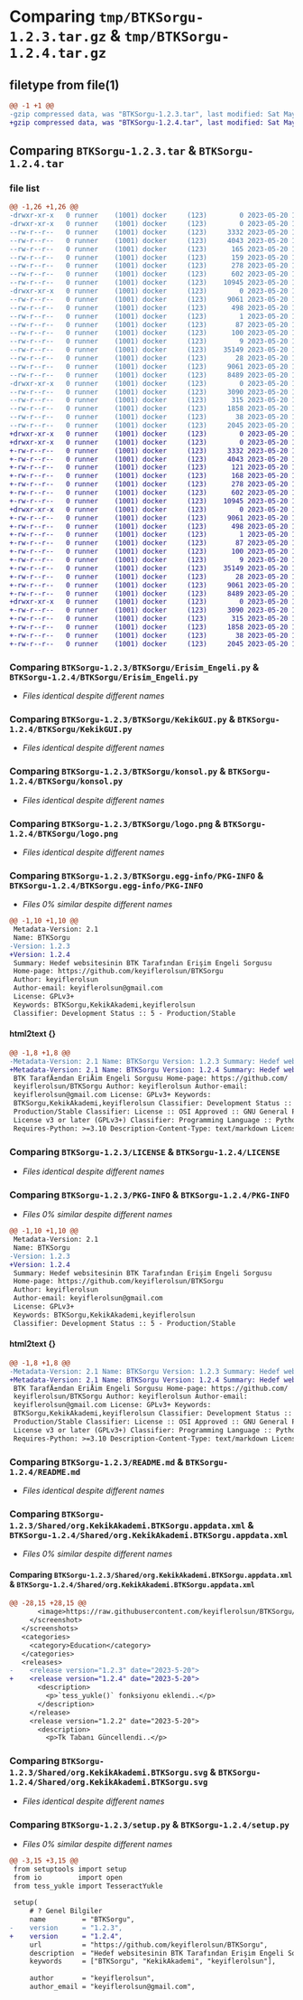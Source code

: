 # Comparing `tmp/BTKSorgu-1.2.3.tar.gz` & `tmp/BTKSorgu-1.2.4.tar.gz`

## filetype from file(1)

```diff
@@ -1 +1 @@
-gzip compressed data, was "BTKSorgu-1.2.3.tar", last modified: Sat May 20 18:44:46 2023, max compression
+gzip compressed data, was "BTKSorgu-1.2.4.tar", last modified: Sat May 20 18:52:06 2023, max compression
```

## Comparing `BTKSorgu-1.2.3.tar` & `BTKSorgu-1.2.4.tar`

### file list

```diff
@@ -1,26 +1,26 @@
-drwxr-xr-x   0 runner    (1001) docker     (123)        0 2023-05-20 18:44:46.056804 BTKSorgu-1.2.3/
-drwxr-xr-x   0 runner    (1001) docker     (123)        0 2023-05-20 18:44:46.056804 BTKSorgu-1.2.3/BTKSorgu/
--rw-r--r--   0 runner    (1001) docker     (123)     3332 2023-05-20 18:44:09.000000 BTKSorgu-1.2.3/BTKSorgu/Erisim_Engeli.py
--rw-r--r--   0 runner    (1001) docker     (123)     4043 2023-05-20 18:44:09.000000 BTKSorgu-1.2.3/BTKSorgu/KekikGUI.py
--rw-r--r--   0 runner    (1001) docker     (123)      165 2023-05-20 18:44:09.000000 BTKSorgu-1.2.3/BTKSorgu/__init__.py
--rw-r--r--   0 runner    (1001) docker     (123)      159 2023-05-20 18:44:09.000000 BTKSorgu-1.2.3/BTKSorgu/arayuz.py
--rw-r--r--   0 runner    (1001) docker     (123)      278 2023-05-20 18:44:09.000000 BTKSorgu-1.2.3/BTKSorgu/ekstra.py
--rw-r--r--   0 runner    (1001) docker     (123)      602 2023-05-20 18:44:09.000000 BTKSorgu-1.2.3/BTKSorgu/konsol.py
--rw-r--r--   0 runner    (1001) docker     (123)    10945 2023-05-20 18:44:09.000000 BTKSorgu-1.2.3/BTKSorgu/logo.png
-drwxr-xr-x   0 runner    (1001) docker     (123)        0 2023-05-20 18:44:46.056804 BTKSorgu-1.2.3/BTKSorgu.egg-info/
--rw-r--r--   0 runner    (1001) docker     (123)     9061 2023-05-20 18:44:27.000000 BTKSorgu-1.2.3/BTKSorgu.egg-info/PKG-INFO
--rw-r--r--   0 runner    (1001) docker     (123)      498 2023-05-20 18:44:27.000000 BTKSorgu-1.2.3/BTKSorgu.egg-info/SOURCES.txt
--rw-r--r--   0 runner    (1001) docker     (123)        1 2023-05-20 18:44:27.000000 BTKSorgu-1.2.3/BTKSorgu.egg-info/dependency_links.txt
--rw-r--r--   0 runner    (1001) docker     (123)       87 2023-05-20 18:44:27.000000 BTKSorgu-1.2.3/BTKSorgu.egg-info/entry_points.txt
--rw-r--r--   0 runner    (1001) docker     (123)      100 2023-05-20 18:44:27.000000 BTKSorgu-1.2.3/BTKSorgu.egg-info/requires.txt
--rw-r--r--   0 runner    (1001) docker     (123)        9 2023-05-20 18:44:27.000000 BTKSorgu-1.2.3/BTKSorgu.egg-info/top_level.txt
--rw-r--r--   0 runner    (1001) docker     (123)    35149 2023-05-20 18:44:09.000000 BTKSorgu-1.2.3/LICENSE
--rw-r--r--   0 runner    (1001) docker     (123)       28 2023-05-20 18:44:09.000000 BTKSorgu-1.2.3/MANIFEST.in
--rw-r--r--   0 runner    (1001) docker     (123)     9061 2023-05-20 18:44:46.056804 BTKSorgu-1.2.3/PKG-INFO
--rw-r--r--   0 runner    (1001) docker     (123)     8489 2023-05-20 18:44:09.000000 BTKSorgu-1.2.3/README.md
-drwxr-xr-x   0 runner    (1001) docker     (123)        0 2023-05-20 18:44:46.056804 BTKSorgu-1.2.3/Shared/
--rw-r--r--   0 runner    (1001) docker     (123)     3090 2023-05-20 18:44:09.000000 BTKSorgu-1.2.3/Shared/org.KekikAkademi.BTKSorgu.appdata.xml
--rw-r--r--   0 runner    (1001) docker     (123)      315 2023-05-20 18:44:09.000000 BTKSorgu-1.2.3/Shared/org.KekikAkademi.BTKSorgu.desktop
--rw-r--r--   0 runner    (1001) docker     (123)     1858 2023-05-20 18:44:09.000000 BTKSorgu-1.2.3/Shared/org.KekikAkademi.BTKSorgu.svg
--rw-r--r--   0 runner    (1001) docker     (123)       38 2023-05-20 18:44:46.056804 BTKSorgu-1.2.3/setup.cfg
--rw-r--r--   0 runner    (1001) docker     (123)     2045 2023-05-20 18:44:09.000000 BTKSorgu-1.2.3/setup.py
+drwxr-xr-x   0 runner    (1001) docker     (123)        0 2023-05-20 18:52:06.793984 BTKSorgu-1.2.4/
+drwxr-xr-x   0 runner    (1001) docker     (123)        0 2023-05-20 18:52:06.793984 BTKSorgu-1.2.4/BTKSorgu/
+-rw-r--r--   0 runner    (1001) docker     (123)     3332 2023-05-20 18:51:20.000000 BTKSorgu-1.2.4/BTKSorgu/Erisim_Engeli.py
+-rw-r--r--   0 runner    (1001) docker     (123)     4043 2023-05-20 18:51:20.000000 BTKSorgu-1.2.4/BTKSorgu/KekikGUI.py
+-rw-r--r--   0 runner    (1001) docker     (123)      121 2023-05-20 18:51:20.000000 BTKSorgu-1.2.4/BTKSorgu/__init__.py
+-rw-r--r--   0 runner    (1001) docker     (123)      168 2023-05-20 18:51:20.000000 BTKSorgu-1.2.4/BTKSorgu/arayuz.py
+-rw-r--r--   0 runner    (1001) docker     (123)      278 2023-05-20 18:51:20.000000 BTKSorgu-1.2.4/BTKSorgu/ekstra.py
+-rw-r--r--   0 runner    (1001) docker     (123)      602 2023-05-20 18:51:20.000000 BTKSorgu-1.2.4/BTKSorgu/konsol.py
+-rw-r--r--   0 runner    (1001) docker     (123)    10945 2023-05-20 18:51:20.000000 BTKSorgu-1.2.4/BTKSorgu/logo.png
+drwxr-xr-x   0 runner    (1001) docker     (123)        0 2023-05-20 18:52:06.793984 BTKSorgu-1.2.4/BTKSorgu.egg-info/
+-rw-r--r--   0 runner    (1001) docker     (123)     9061 2023-05-20 18:51:45.000000 BTKSorgu-1.2.4/BTKSorgu.egg-info/PKG-INFO
+-rw-r--r--   0 runner    (1001) docker     (123)      498 2023-05-20 18:51:45.000000 BTKSorgu-1.2.4/BTKSorgu.egg-info/SOURCES.txt
+-rw-r--r--   0 runner    (1001) docker     (123)        1 2023-05-20 18:51:45.000000 BTKSorgu-1.2.4/BTKSorgu.egg-info/dependency_links.txt
+-rw-r--r--   0 runner    (1001) docker     (123)       87 2023-05-20 18:51:45.000000 BTKSorgu-1.2.4/BTKSorgu.egg-info/entry_points.txt
+-rw-r--r--   0 runner    (1001) docker     (123)      100 2023-05-20 18:51:45.000000 BTKSorgu-1.2.4/BTKSorgu.egg-info/requires.txt
+-rw-r--r--   0 runner    (1001) docker     (123)        9 2023-05-20 18:51:45.000000 BTKSorgu-1.2.4/BTKSorgu.egg-info/top_level.txt
+-rw-r--r--   0 runner    (1001) docker     (123)    35149 2023-05-20 18:51:20.000000 BTKSorgu-1.2.4/LICENSE
+-rw-r--r--   0 runner    (1001) docker     (123)       28 2023-05-20 18:51:20.000000 BTKSorgu-1.2.4/MANIFEST.in
+-rw-r--r--   0 runner    (1001) docker     (123)     9061 2023-05-20 18:52:06.793984 BTKSorgu-1.2.4/PKG-INFO
+-rw-r--r--   0 runner    (1001) docker     (123)     8489 2023-05-20 18:51:20.000000 BTKSorgu-1.2.4/README.md
+drwxr-xr-x   0 runner    (1001) docker     (123)        0 2023-05-20 18:52:06.793984 BTKSorgu-1.2.4/Shared/
+-rw-r--r--   0 runner    (1001) docker     (123)     3090 2023-05-20 18:51:20.000000 BTKSorgu-1.2.4/Shared/org.KekikAkademi.BTKSorgu.appdata.xml
+-rw-r--r--   0 runner    (1001) docker     (123)      315 2023-05-20 18:51:20.000000 BTKSorgu-1.2.4/Shared/org.KekikAkademi.BTKSorgu.desktop
+-rw-r--r--   0 runner    (1001) docker     (123)     1858 2023-05-20 18:51:20.000000 BTKSorgu-1.2.4/Shared/org.KekikAkademi.BTKSorgu.svg
+-rw-r--r--   0 runner    (1001) docker     (123)       38 2023-05-20 18:52:06.793984 BTKSorgu-1.2.4/setup.cfg
+-rw-r--r--   0 runner    (1001) docker     (123)     2045 2023-05-20 18:51:20.000000 BTKSorgu-1.2.4/setup.py
```

### Comparing `BTKSorgu-1.2.3/BTKSorgu/Erisim_Engeli.py` & `BTKSorgu-1.2.4/BTKSorgu/Erisim_Engeli.py`

 * *Files identical despite different names*

### Comparing `BTKSorgu-1.2.3/BTKSorgu/KekikGUI.py` & `BTKSorgu-1.2.4/BTKSorgu/KekikGUI.py`

 * *Files identical despite different names*

### Comparing `BTKSorgu-1.2.3/BTKSorgu/konsol.py` & `BTKSorgu-1.2.4/BTKSorgu/konsol.py`

 * *Files identical despite different names*

### Comparing `BTKSorgu-1.2.3/BTKSorgu/logo.png` & `BTKSorgu-1.2.4/BTKSorgu/logo.png`

 * *Files identical despite different names*

### Comparing `BTKSorgu-1.2.3/BTKSorgu.egg-info/PKG-INFO` & `BTKSorgu-1.2.4/BTKSorgu.egg-info/PKG-INFO`

 * *Files 0% similar despite different names*

```diff
@@ -1,10 +1,10 @@
 Metadata-Version: 2.1
 Name: BTKSorgu
-Version: 1.2.3
+Version: 1.2.4
 Summary: Hedef websitesinin BTK Tarafından Erişim Engeli Sorgusu
 Home-page: https://github.com/keyiflerolsun/BTKSorgu
 Author: keyiflerolsun
 Author-email: keyiflerolsun@gmail.com
 License: GPLv3+
 Keywords: BTKSorgu,KekikAkademi,keyiflerolsun
 Classifier: Development Status :: 5 - Production/Stable
```

#### html2text {}

```diff
@@ -1,8 +1,8 @@
-Metadata-Version: 2.1 Name: BTKSorgu Version: 1.2.3 Summary: Hedef websitesinin
+Metadata-Version: 2.1 Name: BTKSorgu Version: 1.2.4 Summary: Hedef websitesinin
 BTK TarafÄ±ndan EriÅim Engeli Sorgusu Home-page: https://github.com/
 keyiflerolsun/BTKSorgu Author: keyiflerolsun Author-email:
 keyiflerolsun@gmail.com License: GPLv3+ Keywords:
 BTKSorgu,KekikAkademi,keyiflerolsun Classifier: Development Status :: 5 -
 Production/Stable Classifier: License :: OSI Approved :: GNU General Public
 License v3 or later (GPLv3+) Classifier: Programming Language :: Python :: 3
 Requires-Python: >=3.10 Description-Content-Type: text/markdown License-File:
```

### Comparing `BTKSorgu-1.2.3/LICENSE` & `BTKSorgu-1.2.4/LICENSE`

 * *Files identical despite different names*

### Comparing `BTKSorgu-1.2.3/PKG-INFO` & `BTKSorgu-1.2.4/PKG-INFO`

 * *Files 0% similar despite different names*

```diff
@@ -1,10 +1,10 @@
 Metadata-Version: 2.1
 Name: BTKSorgu
-Version: 1.2.3
+Version: 1.2.4
 Summary: Hedef websitesinin BTK Tarafından Erişim Engeli Sorgusu
 Home-page: https://github.com/keyiflerolsun/BTKSorgu
 Author: keyiflerolsun
 Author-email: keyiflerolsun@gmail.com
 License: GPLv3+
 Keywords: BTKSorgu,KekikAkademi,keyiflerolsun
 Classifier: Development Status :: 5 - Production/Stable
```

#### html2text {}

```diff
@@ -1,8 +1,8 @@
-Metadata-Version: 2.1 Name: BTKSorgu Version: 1.2.3 Summary: Hedef websitesinin
+Metadata-Version: 2.1 Name: BTKSorgu Version: 1.2.4 Summary: Hedef websitesinin
 BTK TarafÄ±ndan EriÅim Engeli Sorgusu Home-page: https://github.com/
 keyiflerolsun/BTKSorgu Author: keyiflerolsun Author-email:
 keyiflerolsun@gmail.com License: GPLv3+ Keywords:
 BTKSorgu,KekikAkademi,keyiflerolsun Classifier: Development Status :: 5 -
 Production/Stable Classifier: License :: OSI Approved :: GNU General Public
 License v3 or later (GPLv3+) Classifier: Programming Language :: Python :: 3
 Requires-Python: >=3.10 Description-Content-Type: text/markdown License-File:
```

### Comparing `BTKSorgu-1.2.3/README.md` & `BTKSorgu-1.2.4/README.md`

 * *Files identical despite different names*

### Comparing `BTKSorgu-1.2.3/Shared/org.KekikAkademi.BTKSorgu.appdata.xml` & `BTKSorgu-1.2.4/Shared/org.KekikAkademi.BTKSorgu.appdata.xml`

 * *Files 0% similar despite different names*

#### Comparing `BTKSorgu-1.2.3/Shared/org.KekikAkademi.BTKSorgu.appdata.xml` & `BTKSorgu-1.2.4/Shared/org.KekikAkademi.BTKSorgu.appdata.xml`

```diff
@@ -28,15 +28,15 @@
       <image>https://raw.githubusercontent.com/keyiflerolsun/BTKSorgu/main/.github/icons/SS.png</image>
     </screenshot>
   </screenshots>
   <categories>
     <category>Education</category>
   </categories>
   <releases>
-    <release version="1.2.3" date="2023-5-20">
+    <release version="1.2.4" date="2023-5-20">
       <description>
         <p>`tess_yukle()` fonksiyonu eklendi..</p>
       </description>
     </release>
     <release version="1.2.2" date="2023-5-20">
       <description>
         <p>Tk Tabanı Güncellendi..</p>
```

### Comparing `BTKSorgu-1.2.3/Shared/org.KekikAkademi.BTKSorgu.svg` & `BTKSorgu-1.2.4/Shared/org.KekikAkademi.BTKSorgu.svg`

 * *Files identical despite different names*

### Comparing `BTKSorgu-1.2.3/setup.py` & `BTKSorgu-1.2.4/setup.py`

 * *Files 0% similar despite different names*

```diff
@@ -3,15 +3,15 @@
 from setuptools import setup
 from io         import open
 from tess_yukle import TesseractYukle
 
 setup(
     # ? Genel Bilgiler
     name         = "BTKSorgu",
-    version      = "1.2.3",
+    version      = "1.2.4",
     url          = "https://github.com/keyiflerolsun/BTKSorgu",
     description  = "Hedef websitesinin BTK Tarafından Erişim Engeli Sorgusu",
     keywords     = ["BTKSorgu", "KekikAkademi", "keyiflerolsun"],
 
     author       = "keyiflerolsun",
     author_email = "keyiflerolsun@gmail.com",
```

